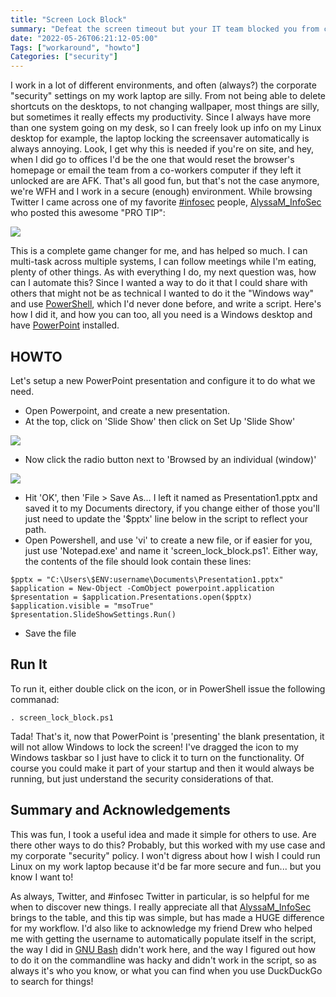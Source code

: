 ```yaml
---
title: "Screen Lock Block"
summary: "Defeat the screen timeout but your IT team blocked you from changing"
date: "2022-05-26T06:21:12-05:00"
Tags: ["workaround", "howto"]
Categories: ["security"] 
---
```

I work in a lot of different environments, and often (always?) the corporate "security" settings on my work laptop are silly. From not being able to delete shortcuts on the desktops, to not changing wallpaper, most things are silly, but sometimes it really effects my productivity. Since I always have more than one system going on my desk, so I can freely look up info on my Linux desktop for example, the laptop locking the screensaver automatically is always annoying. Look, I get why this is needed if you're on site, and hey, when I did go to offices I'd be the one that would reset the browser's homepage or email the team from a co-workers computer if they left it unlocked are are AFK. That's all good fun, but that's not the case anymore, we're WFH and I work in a secure (enough) environment. While browsing Twitter I came across one of my favorite [#infosec](https://twitter.com/hashtag/InfoSec) people, [AlyssaM_InfoSec](https://twitter.com/AlyssaM_InfoSec/) who posted this awesome "PRO TIP": 

![](/2022/screen_lock_block-00.png)

This is a complete game changer for me, and has helped so much. I can multi-task across multiple systems, I can follow meetings while I'm eating, plenty of other things. As with everything I do, my next question was, how can I automate this? Since I wanted a way to do it that I could share with others that might not be as technical I wanted to do it the "Windows way" and use [PowerShell](https://docs.microsoft.com/en-us/powershell/), which I'd never done before, and write a script. Here's how I did it, and how you can too, all you need is a Windows desktop and have [PowerPoint](https://docs.microsoft.com/en-us/office/client-developer/powerpoint-home) installed.

## HOWTO

Let's setup a new PowerPoint presentation and configure it to do what we need. 

* Open Powerpoint, and create a new presentation.
* At the top, click on 'Slide Show' then click on Set Up 'Slide Show'

![](/2022/screen_lock_block-01.png)

* Now click the radio button next to 'Browsed by an individual (window)'

![](/2022/screen_lock_block-02.png)

* Hit 'OK', then 'File > Save As… I left it named as Presentation1.pptx and saved it to my Documents directory, if you change either of those you'll just need to update the '$pptx' line below in the script to reflect your path.
* Open Powershell, and use 'vi' to create a new file, or if easier for you, just use 'Notepad.exe' and name it 'screen_lock_block.ps1'. Either way, the contents of the file should look contain these lines:

```
$pptx = "C:\Users\$ENV:username\Documents\Presentation1.pptx"
$application = New-Object -ComObject powerpoint.application
$presentation = $application.Presentations.open($pptx)
$application.visible = "msoTrue"
$presentation.SlideShowSettings.Run()
```

* Save the file

## Run It

To run it, either double click on the icon, or in PowerShell issue the following commanad:

```
. screen_lock_block.ps1
```

Tada! That's it, now that PowerPoint is 'presenting' the blank presentation, it will not allow Windows to lock the screen! I've dragged the icon to my Windows taskbar so I just have to click it to turn on the functionality. Of course you could make it part of your startup and then it would always be running, but just understand the security considerations of that.

## Summary and Acknowledgements

This was fun, I took a useful idea and made it simple for others to use. Are there other ways to do this? Probably, but this worked with my use case and my corporate "security" policy. I won't digress about how I wish I could run Linux on my work laptop because it'd be far more secure and fun... but  you know I want to!

As always, Twitter, and #infosec Twitter in particular, is so helpful for me when to discover new things. I really appreciate all that [AlyssaM_InfoSec](https://twitter.com/AlyssaM_InfoSec/) brings to the table, and this tip was simple, but has made a HUGE difference for my workflow. I'd also like to acknowledge my friend Drew who helped me with getting the username to automatically populate itself in the script, the way I did in [GNU Bash](https://www.gnu.org/software/bash/) didn't work here, and the way I figured out how to do it on the commandline was hacky and didn't work in the script, so as always it's who you know, or what you can find when you use DuckDuckGo to search for things!
